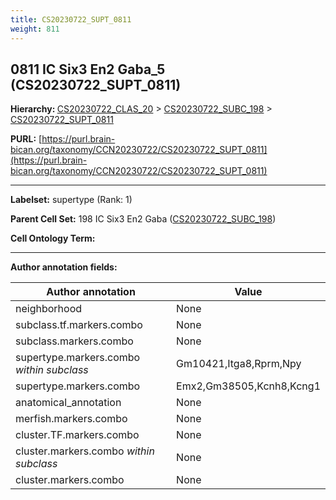 ```yaml
---
title: CS20230722_SUPT_0811
weight: 811
---
```

## 0811 IC Six3 En2 Gaba_5 (CS20230722_SUPT_0811)
<b>Hierarchy: </b>
[CS20230722_CLAS_20](../CS20230722_CLAS_20) >
[CS20230722_SUBC_198](../CS20230722_SUBC_198) >
[CS20230722_SUPT_0811](../CS20230722_SUPT_0811)

**PURL:** [https://purl.brain-bican.org/taxonomy/CCN20230722/CS20230722_SUPT_0811](https://purl.brain-bican.org/taxonomy/CCN20230722/CS20230722_SUPT_0811)

---


**Labelset:** supertype (Rank: 1)

**Parent Cell Set:** 198 IC Six3 En2 Gaba ([CS20230722_SUBC_198](../CS20230722_SUBC_198))



**Cell Ontology Term:** 

[MARKER GENES.]: #


---

[TRANSFERRED ANNOTATIONS.]: #


[AUTHOR ANNOTATION FIELDS.]: #


**Author annotation fields:**

| Author annotation | Value |
|-------------------|-------|
|neighborhood|None|
|subclass.tf.markers.combo|None|
|subclass.markers.combo|None|
|supertype.markers.combo _within subclass_|Gm10421,Itga8,Rprm,Npy|
|supertype.markers.combo|Emx2,Gm38505,Kcnh8,Kcng1|
|anatomical_annotation|None|
|merfish.markers.combo|None|
|cluster.TF.markers.combo|None|
|cluster.markers.combo _within subclass_|None|
|cluster.markers.combo|None|
